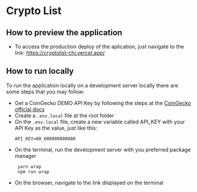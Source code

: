 # Crypto List

## How to preview the application

- To access the production deploy of the aplication, just navigate to the link:
  https://cryptolist-chi.vercel.app/

## How to run locally

To run the application locally on a development server locally there are some steps that you may follow:

- Get a CoinGecko DEMO API Key by following the steps at the [CoinGecko official docs](https://support.coingecko.com/hc/en-us/articles/21880397454233-User-Guide-How-to-sign-up-for-CoinGecko-Demo-API-and-generate-an-API-key)
- Create a `.env.local` file at the root folder
- On the `.env.local` file, create a new variable called API_KEY with your API Key as the value, just like this:
  ```
  API_KEY=00_000000000000
  ```
- On the terminal, run the development server with you preferred package manager
  ```
   yarn wrap
   npm run wrap
  ```
- On the browser, navigate to the link displayed on the terminal
